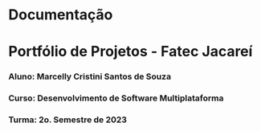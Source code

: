 # Documentação

# Portfólio de Projetos - Fatec Jacareí
### Aluno: Marcelly Cristini Santos de Souza
### Curso: Desenvolvimento de Software Multiplataforma
### Turma: 2o. Semestre de 2023